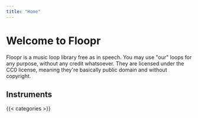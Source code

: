 ```yaml
---
title: "Home"
---
```


# Welcome to Floopr
Floopr is a music loop library free as in speech.
You may use "our" loops for any purpose, without any credit whatsoever.
They are licensed under the CC0 license, meaning they're basically public domain and without copyright.

## Instruments
{{< categories >}}
